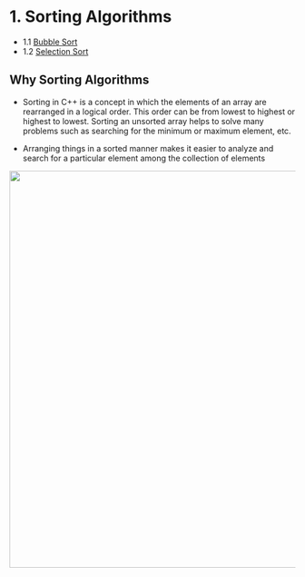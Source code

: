 # 1. Sorting Algorithms
-  1.1 [Bubble Sort]("https://github.com/Rana0Ahmed/Data-Structures/tree/main/1-Sorting%20Algorithms/Bubble%20Sort")
-  1.2 [Selection Sort]("https://github.com/Rana0Ahmed/Data-Structures/tree/main/1-Sorting%20Algorithms/Selection%20Sort")

## Why Sorting Algorithms
-  Sorting in C++ is a concept in which the elements of an array are rearranged in a logical order. This order can be from lowest to highest or highest to lowest. Sorting an unsorted array helps to solve many problems such as searching for the minimum or maximum element, etc.

-  Arranging things in a sorted manner makes it easier to analyze and search for a particular element among the collection of elements

<img src="https://www.simplilearn.com/ice9/free_resources_article_thumb/Sorting_in_C%2B%2B_Example1.PNG" width="700">
